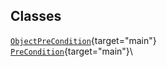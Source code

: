 ## Classes

[`ObjectPreCondition`](../object/ObjectPreCondition.html#ObjectPreCondition){target="main"}\
[`PreCondition`](../object/PreCondition.html#PreCondition){target="main"}\
